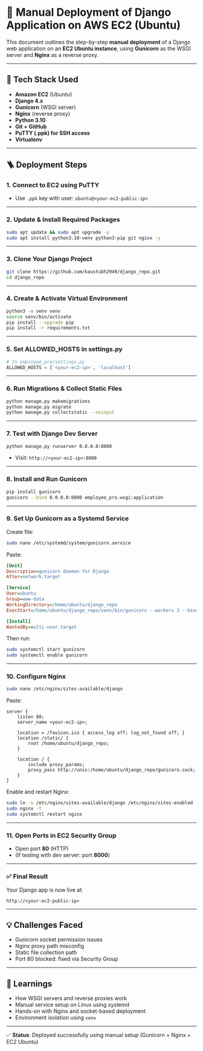 # 🚀 Manual Deployment of Django Application on AWS EC2 (Ubuntu)

This document outlines the step-by-step **manual deployment** of a Django web application on an **EC2 Ubuntu instance**, using **Gunicorn** as the WSGI server and **Nginx** as a reverse proxy.

---

## 🔧 Tech Stack Used

- **Amazon EC2** (Ubuntu)
- **Django 4.x**
- **Gunicorn** (WSGI server)
- **Nginx** (reverse proxy)
- **Python 3.10**
- **Git + GitHub**
- **PuTTY (.ppk) for SSH access**
- **Virtualenv**

---

## 🪜 Deployment Steps

### 1. **Connect to EC2 using PuTTY**
- Use `.ppk` key with user: `ubuntu@<your-ec2-public-ip>`

---

### 2. **Update & Install Required Packages**
```bash
sudo apt update && sudo apt upgrade -y
sudo apt install python3.10-venv python3-pip git nginx -y
```

---

### 3. **Clone Your Django Project**
```bash
git clone https://github.com/kaustubh2949/django_repo.git
cd django_repo
```

---

### 4. **Create & Activate Virtual Environment**
```bash
python3 -m venv venv
source venv/bin/activate
pip install --upgrade pip
pip install -r requirements.txt
```

---

### 5. **Set ALLOWED_HOSTS in settings.py**
```python
# In employee_pro/settings.py
ALLOWED_HOSTS = ['<your-ec2-ip>', 'localhost']
```

---

### 6. **Run Migrations & Collect Static Files**
```bash
python manage.py makemigrations
python manage.py migrate
python manage.py collectstatic --noinput
```

---

### 7. **Test with Django Dev Server**
```bash
python manage.py runserver 0.0.0.0:8000
```
- Visit: `http://<your-ec2-ip>:8000`

---

### 8. **Install and Run Gunicorn**
```bash
pip install gunicorn
gunicorn --bind 0.0.0.0:8000 employee_pro.wsgi:application
```

---

### 9. **Set Up Gunicorn as a Systemd Service**
Create file:
```bash
sudo nano /etc/systemd/system/gunicorn.service
```

Paste:
```ini
[Unit]
Description=gunicorn daemon for Django
After=network.target

[Service]
User=ubuntu
Group=www-data
WorkingDirectory=/home/ubuntu/django_repo
ExecStart=/home/ubuntu/django_repo/venv/bin/gunicorn --workers 3 --bind unix:/home/ubuntu/django_repo/gunicorn.sock employee_pro.wsgi:application

[Install]
WantedBy=multi-user.target
```

Then run:
```bash
sudo systemctl start gunicorn
sudo systemctl enable gunicorn
```

---

### 10. **Configure Nginx**
```bash
sudo nano /etc/nginx/sites-available/django
```

Paste:
```nginx
server {
    listen 80;
    server_name <your-ec2-ip>;

    location = /favicon.ico { access_log off; log_not_found off; }
    location /static/ {
        root /home/ubuntu/django_repo;
    }

    location / {
        include proxy_params;
        proxy_pass http://unix:/home/ubuntu/django_repo/gunicorn.sock;
    }
}
```

Enable and restart Nginx:
```bash
sudo ln -s /etc/nginx/sites-available/django /etc/nginx/sites-enabled
sudo nginx -t
sudo systemctl restart nginx
```

---

### 11. **Open Ports in EC2 Security Group**
- Open port **80** (HTTP)
- (If testing with dev server: port **8000**)

---

### ✅ Final Result

Your Django app is now live at:
```
http://<your-ec2-public-ip>
```

---

## 💡 Challenges Faced

- Gunicorn socket permission issues
- Nginx proxy path misconfig
- Static file collection path
- Port 80 blocked: fixed via Security Group

---

## 📘 Learnings

- How WSGI servers and reverse proxies work
- Manual service setup on Linux using systemd
- Hands-on with Nginx and socket-based deployment
- Environment isolation using `venv`

---

✅ **Status**: Deployed successfully using manual setup (Gunicorn + Nginx + EC2 Ubuntu)

